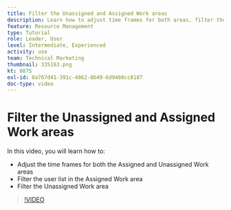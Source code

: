 ```yaml
---
title: Filter the Unassigned and Assigned Work areas
description: Learn how to adjust time frames for both areas, filter the user list in the assigned work area, and filter the unassigned work area.
feature: Resource Management
type: Tutorial
role: Leader, User
level: Intermediate, Experienced
activity: use
team: Technical Marketing
thumbnail: 335163.png
kt: 8875
exl-id: 8a767d41-391c-4862-8b49-6d9480cc8187
doc-type: video
---
```

# Filter the Unassigned and Assigned Work areas

In this video, you will learn how to:

* Adjust the time frames for both the Assigned and Unassigned Work areas
* Filter the user list in the Assigned Work area
* Filter the Unassigned Work area

>[!VIDEO](https://video.tv.adobe.com/v/335163/?quality=12)
